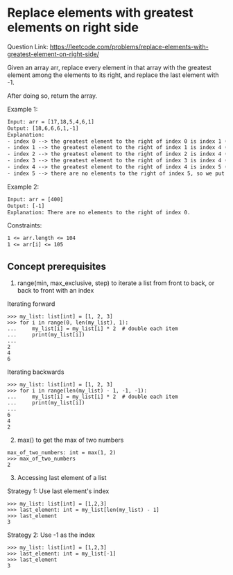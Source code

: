 # Replace elements with greatest elements on right side

Question Link: https://leetcode.com/problems/replace-elements-with-greatest-element-on-right-side/

Given an array arr, replace every element in that array with the greatest element among the elements to its right, and replace the last element with -1.

After doing so, return the array.

Example 1:

```txt
Input: arr = [17,18,5,4,6,1]
Output: [18,6,6,6,1,-1]
Explanation: 
- index 0 --> the greatest element to the right of index 0 is index 1 (18).
- index 1 --> the greatest element to the right of index 1 is index 4 (6).
- index 2 --> the greatest element to the right of index 2 is index 4 (6).
- index 3 --> the greatest element to the right of index 3 is index 4 (6).
- index 4 --> the greatest element to the right of index 4 is index 5 (1).
- index 5 --> there are no elements to the right of index 5, so we put -1.
```

Example 2:

```txt
Input: arr = [400]
Output: [-1]
Explanation: There are no elements to the right of index 0.
```

Constraints:

```txt
1 <= arr.length <= 104
1 <= arr[i] <= 105
```

## Concept prerequisites

1. range(min, max_exclusive, step) to iterate a list from front to back, or back to front with an index

Iterating forward

```python3
>>> my_list: list[int] = [1, 2, 3]
>>> for i in range(0, len(my_list), 1):
...     my_list[i] = my_list[i] * 2  # double each item
...     print(my_list[i])
... 
2
4
6
```

Iterating backwards

```python3
>>> my_list: list[int] = [1, 2, 3]
>>> for i in range(len(my_list) - 1, -1, -1):
...     my_list[i] = my_list[i] * 2  # double each item
...     print(my_list[i])
... 
6
4
2
```

2. max() to get the max of two numbers

```python3
max_of_two_numbers: int = max(1, 2)
>>> max_of_two_numbers
2
```

3. Accessing last element of a list

Strategy 1: Use last element's index

```python3
>>> my_list: list[int] = [1,2,3]
>>> last_element: int = my_list[len(my_list) - 1]
>>> last_element
3
```

Strategy 2: Use -1 as the index

```python3
>>> my_list: list[int] = [1,2,3]
>>> last_element: int = my_list[-1]
>>> last_element
3
```